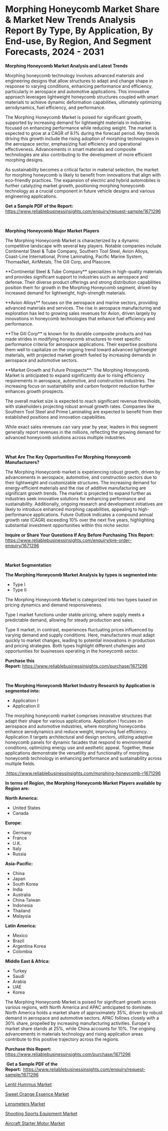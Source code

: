 <p><h1>Morphing Honeycomb Market Share & Market New Trends Analysis Report By Type, By Application, By End-use, By Region, And Segment Forecasts, 2024 - 2031</h1></p><p><strong>Morphing Honeycomb Market Analysis and Latest Trends</strong></p>
<p><p>Morphing honeycomb technology involves advanced materials and engineering designs that allow structures to adapt and change shape in response to varying conditions, enhancing performance and efficiency, particularly in aerospace and automotive applications. This innovative approach leverages lightweight honeycomb structures coupled with smart materials to achieve dynamic deformation capabilities, ultimately optimizing aerodynamics, fuel efficiency, and performance.</p><p>The Morphing Honeycomb Market is poised for significant growth, supported by increasing demand for lightweight materials in industries focused on enhancing performance while reducing weight. The market is expected to grow at a CAGR of 8.1% during the forecast period. Key trends driving this growth include the rising adoption of morphing technologies in the aerospace sector, emphasizing fuel efficiency and operational effectiveness. Advancements in smart materials and composite technologies are also contributing to the development of more efficient morphing designs.</p><p>As sustainability becomes a critical factor in material selection, the market for morphing honeycomb is likely to benefit from innovations that align with eco-friendly practices. The expansion of electric and hybrid automobiles is further catalyzing market growth, positioning morphing honeycomb technology as a crucial component in future vehicle designs and various engineering applications.</p></p>
<p><strong>Get a Sample PDF of the Report:&nbsp;</strong> <a href="https://www.reliablebusinessinsights.com/enquiry/request-sample/1671296?utm_campaign=97&utm_medium=2&utm_source=Github&utm_content=ia&utm_term=10102024&utm_id=morphing-honeycomb">https://www.reliablebusinessinsights.com/enquiry/request-sample/1671296</a></p>
<p>&nbsp;</p>
<p><strong>Morphing Honeycomb Major Market Players</strong></p>
<p><p>The Morphing Honeycomb Market is characterized by a dynamic competitive landscape with several key players. Notable companies include Continental Steel & Tube Company, Southern Tool Steel, Avion Alloys, Coast-Line International, Prime Laminating, Pacific Marine System, ThomasNet, AirMetals, The Gill Corp, and Plascore.</p><p>**Continental Steel & Tube Company** specializes in high-quality materials and provides significant support to industries such as aerospace and defense. Their diverse product offerings and strong distribution capabilities position them for growth in the Morphing Honeycomb segment, driven by increased demand for lightweight, high-strength materials.</p><p>**Avion Alloys** focuses on the aerospace and marine sectors, providing advanced materials and services. The rise in aerospace manufacturing and exploration has led to growing sales revenues for Avion, driven largely by innovations in honeycomb technologies that enhance fuel efficiency and performance.</p><p>**The Gill Corp** is known for its durable composite products and has made strides in modifying honeycomb structures to meet specific performance criteria for aerospace applications. Their expertise positions them well to capitalize on the ongoing trend toward advanced lightweight materials, with projected market growth fueled by increasing demands in aerospace and automotive sectors.</p><p>**Market Growth and Future Prospects**: The Morphing Honeycomb Market is anticipated to expand significantly due to rising efficiency requirements in aerospace, automotive, and construction industries. The increasing focus on sustainability and carbon footprint reduction further enhances growth prospects.</p><p>The overall market size is expected to reach significant revenue thresholds, with stakeholders projecting robust annual growth rates. Companies like Southern Tool Steel and Prime Laminating are expected to benefit from their established positions and innovation capabilities. </p><p>While exact sales revenues can vary year by year, leaders in this segment generally report revenues in the millions, reflecting the growing demand for advanced honeycomb solutions across multiple industries.</p></p>
<p>&nbsp;</p>
<p><strong>What Are The Key Opportunities For Morphing Honeycomb Manufacturers?</strong></p>
<p><p>The Morphing Honeycomb market is experiencing robust growth, driven by advancements in aerospace, automotive, and construction sectors due to their lightweight and customizable structures. The increasing demand for energy-efficient materials and the rise of additive manufacturing are significant growth trends. The market is projected to expand further as industries seek innovative solutions for enhancing performance and sustainability. Additionally, ongoing research and development initiatives are likely to introduce enhanced morphing capabilities, appealing to high-performance applications. Future Outlook indicates a compound annual growth rate (CAGR) exceeding 10% over the next five years, highlighting substantial investment opportunities within this niche sector.</p></p>
<p><strong>Inquire or Share Your Questions If Any Before Purchasing This Report:</strong> <a href="https://www.reliablebusinessinsights.com/enquiry/pre-order-enquiry/1671296?utm_campaign=97&utm_medium=2&utm_source=Github&utm_content=ia&utm_term=10102024&utm_id=morphing-honeycomb">https://www.reliablebusinessinsights.com/enquiry/pre-order-enquiry/1671296</a></p>
<p>&nbsp;</p>
<p><strong>Market Segmentation</strong></p>
<p><strong>The Morphing Honeycomb Market Analysis by types is segmented into:</strong></p>
<p><ul><li>Type I</li><li>Type II</li></ul></p>
<p><p>The Morphing Honeycomb Market is categorized into two types based on pricing dynamics and demand responsiveness. </p><p>Type I market functions under stable pricing, where supply meets a predictable demand, allowing for steady production and sales. </p><p>Type II market, in contrast, experiences fluctuating prices influenced by varying demand and supply conditions. Here, manufacturers must adapt quickly to market changes, leading to potential innovations in production and pricing strategies. Both types highlight different challenges and opportunities for businesses operating in the honeycomb sector.</p></p>
<p><strong>Purchase this Report:&nbsp;</strong><a href="https://www.reliablebusinessinsights.com/purchase/1671296?utm_campaign=97&utm_medium=2&utm_source=Github&utm_content=ia&utm_term=10102024&utm_id=morphing-honeycomb">https://www.reliablebusinessinsights.com/purchase/1671296</a></p>
<p>&nbsp;</p>
<p><strong>The Morphing Honeycomb Market Industry Research by Application is segmented into:</strong></p>
<p><ul><li>Application I</li><li>Application II</li></ul></p>
<p><p>The morphing honeycomb market comprises innovative structures that adapt their shape for various applications. Application I focuses on aerospace and automotive industries, where morphing honeycombs enhance aerodynamics and reduce weight, improving fuel efficiency. Application II targets architectural and design sectors, utilizing adaptive honeycomb panels for dynamic facades that respond to environmental conditions, optimizing energy use and aesthetic appeal. Together, these applications demonstrate the versatility and functionality of morphing honeycomb technology in enhancing performance and sustainability across multiple fields.</p></p>
<p><a href="https://www.reliablebusinessinsights.com/morphing-honeycomb-r1671296?utm_campaign=97&utm_medium=2&utm_source=Github&utm_content=ia&utm_term=10102024&utm_id=morphing-honeycomb">&nbsp;https://www.reliablebusinessinsights.com/morphing-honeycomb-r1671296</a></p>
<p><strong>In terms of Region, the Morphing Honeycomb Market Players available by Region are:</strong></p>
<p>
    <p> <strong> North America: </strong>
        <ul>
            <li>United States</li>
            <li>Canada</li>
        </ul>
        </p> 
    <p> <strong> Europe: </strong>
        <ul>
            <li>Germany</li>
            <li>France</li>
            <li>U.K.</li>
            <li>Italy</li>
            <li>Russia</li>
        </ul>
        </p> 
    <p> <strong> Asia-Pacific: </strong>
        <ul>
            <li>China</li>
            <li>Japan</li>
            <li>South Korea</li>
            <li>India</li>
            <li>Australia</li>
            <li>China Taiwan</li>
            <li>Indonesia</li>
            <li>Thailand</li>
            <li>Malaysia</li>
        </ul>
        </p> 
    <p> <strong> Latin America: </strong>
        <ul>
            <li>Mexico</li>
            <li>Brazil</li>
            <li>Argentina Korea</li>
            <li>Colombia</li>
        </ul>
        </p> 
    <p> <strong> Middle East & Africa: </strong>
        <ul>
            <li>Turkey</li>
            <li>Saudi</li>
            <li>Arabia</li>
            <li>UAE</li>
            <li>Korea</li>
        </ul>
    </p>
    </p>
<p><p>The Morphing Honeycomb Market is poised for significant growth across various regions, with North America and APAC anticipated to dominate. North America holds a market share of approximately 35%, driven by robust demand in aerospace and automotive sectors. APAC follows closely with a 30% share, propelled by increasing manufacturing activities. Europe's market share stands at 25%, while China accounts for 10%. The ongoing advancements in materials technology and rising application areas contribute to this positive trajectory across the regions.</p></p>
<p><strong>Purchase this Report: </strong><a href="https://www.reliablebusinessinsights.com/purchase/1671296?utm_campaign=97&utm_medium=2&utm_source=Github&utm_content=ia&utm_term=10102024&utm_id=morphing-honeycomb">https://www.reliablebusinessinsights.com/purchase/1671296</a></p>
<p>&nbsp;<strong>Get a Sample PDF of the Report:&nbsp;&nbsp;</strong><a href="https://www.reliablebusinessinsights.com/enquiry/request-sample/1671296?utm_campaign=97&utm_medium=2&utm_source=Github&utm_content=ia&utm_term=10102024&utm_id=morphing-honeycomb">https://www.reliablebusinessinsights.com/enquiry/request-sample/1671296</a></p>
<p><strong></strong></p>
<p><p><a href="https://issuu.com/reportprime-2/docs/lentil-hummus-market-size-2030.pptx_b1c160ee0f01ba?utm_campaign=97&utm_medium=2&utm_source=Github&utm_content=ia&utm_term=10102024&utm_id=morphing-honeycomb">Lentil Hummus Market</a></p><p><a href="https://issuu.com/reportprime-2/docs/sweet-orange-essence-market-size-20_fbddcca0137f27?utm_campaign=97&utm_medium=2&utm_source=Github&utm_content=ia&utm_term=10102024&utm_id=morphing-honeycomb">Sweet Orange Essence Market</a></p><p><a href="https://www.linkedin.com/pulse/global-perspectives-lensmeters-market-trends-challenges-forecast-eqejf?utm_campaign=97&utm_medium=2&utm_source=Github&utm_content=ia&utm_term=10102024&utm_id=morphing-honeycomb">Lensmeters Market</a></p><p><a href="https://www.linkedin.com/pulse/global-shooting-sports-equipment-market-focus-product-type-riflesslingshotarcheryshotgunothers-7skse?utm_campaign=97&utm_medium=2&utm_source=Github&utm_content=ia&utm_term=10102024&utm_id=morphing-honeycomb">Shooting Sports Equipment Market</a></p><p><a href="https://github.com/delorasywf/Market-Research-Report-List-1/blob/main/aircraft-starter-motor-market.md?utm_campaign=97&utm_medium=2&utm_source=Github&utm_content=ia&utm_term=10102024&utm_id=morphing-honeycomb">Aircraft Starter Motor Market</a></p></p>